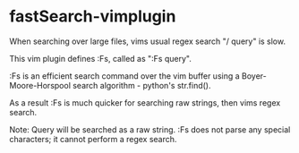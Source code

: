 # fastSearch-vimplugin

When searching over large files, vims usual regex search "/ query" is
slow.

This vim plugin defines :Fs, called as ":Fs query".

:Fs is an efficient search command over the vim buffer using
a Boyer-Moore-Horspool search algorithm - python's str.find().

As a result :Fs is much quicker for searching raw strings, then
vims regex search.

Note: Query will be searched as a raw string. :Fs does not parse any special
characters; it cannot perform a regex search. 

